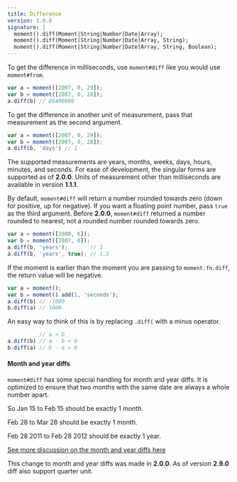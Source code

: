 ```yaml
---
title: Difference
version: 1.0.0
signature: |
  moment().diff(Moment|String|Number|Date|Array);
  moment().diff(Moment|String|Number|Date|Array, String);
  moment().diff(Moment|String|Number|Date|Array, String, Boolean);
---
```



To get the difference in milliseconds, use `moment#diff` like you would use `moment#from`.

```javascript
var a = moment([2007, 0, 29]);
var b = moment([2007, 0, 28]);
a.diff(b) // 86400000
```

To get the difference in another unit of measurement, pass that measurement as the second argument.

```javascript
var a = moment([2007, 0, 29]);
var b = moment([2007, 0, 28]);
a.diff(b, 'days') // 1
```

The supported measurements are years, months, weeks, days, hours, minutes, and seconds. For ease of development, the singular forms are supported as of **2.0.0**. Units of measurement other than milliseconds are available in version **1.1.1**.

By default, `moment#diff` will return a number rounded towards zero (down for positive, up for negative). If you want a floating point number, pass `true` as the third argument. Before **2.0.0**, `moment#diff` returned a number rounded to nearest, not a rounded number rounded towards zero.

```javascript
var a = moment([2008, 6]);
var b = moment([2007, 0]);
a.diff(b, 'years');       // 1
a.diff(b, 'years', true); // 1.5
```

If the moment is earlier than the moment you are passing to `moment.fn.diff`, the return value will be negative.

```javascript
var a = moment();
var b = moment().add(1, 'seconds');
a.diff(b) // -1000
b.diff(a) // 1000
```

An easy way to think of this is by replacing `.diff(` with a minus operator.

```javascript
          // a < b
a.diff(b) // a - b < 0
b.diff(a) // b - a > 0
```

#### Month and year diffs

`moment#diff` has some special handling for month and year diffs. It is optimized to ensure that two months with the same date are always a whole number apart.

So Jan 15 to Feb 15 should be exactly 1 month.

Feb 28 to Mar 28 should be exactly 1 month.

Feb 28 2011 to Feb 28 2012 should be exactly 1 year.

[See more discussion on the month and year diffs here](https://github.com/moment/moment/pull/571)

This change to month and year diffs was made in **2.0.0**.
As of version **2.9.0** diff also support quarter unit.
